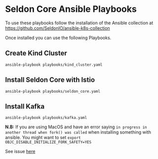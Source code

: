 # Seldon Core Ansible Playbooks

To use these playbooks follow the installation of the Ansible collection at https://github.com/SeldonIO/ansible-k8s-collection

Once installed you can use the following Playbooks.

## Create Kind Cluster

```
ansible-playbook playbooks/kind_cluster.yaml
```


## Install Seldon Core with Istio

```
ansible-playbook playbooks/seldon_core.yaml
```


## Install Kafka

```
ansible-playbook playbooks/kafka.yaml
```


__N.B:__ If you are using MacOS and have an error saying `in progress in another thread when fork() was called` when installing something with ansible. You might want to set `export OBJC_DISABLE_INITIALIZE_FORK_SAFETY=YES` 

See issue [here](https://github.com/ansible/ansible/issues/32499#issuecomment-341578864)
